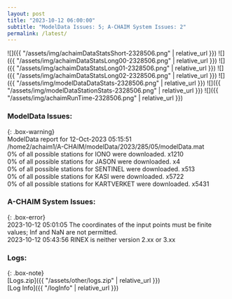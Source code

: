 ```yaml
---
layout: post
title: "2023-10-12 06:00:00"
subtitle: "ModelData Issues: 5; A-CHAIM System Issues: 2"
permalink: /latest/
---
```


![]({{ "/assets/img/achaimDataStatsShort-2328506.png" | relative_url }})
![]({{ "/assets/img/achaimDataStatsLong00-2328506.png" | relative_url }})
![]({{ "/assets/img/achaimDataStatsLong01-2328506.png" | relative_url }})
![]({{ "/assets/img/achaimDataStatsLong02-2328506.png" | relative_url }})
![]({{ "/assets/img/modelDataDataStats-2328506.png" | relative_url }})
![]({{ "/assets/img/modelDataStationStats-2328506.png" | relative_url }})
![]({{ "/assets/img/achaimRunTime-2328506.png" | relative_url }})


### ModelData Issues:  
  
{: .box-warning}  
 ModelData report for 12-Oct-2023 05:15:51   
 /home2/achaim1/A-CHAIM/modelData/2023/285/05/modelData.mat   
 0% of all possible stations for IONO were downloaded. x1210   
 0% of all possible stations for JASON were downloaded. x4   
 0% of all possible stations for SENTINEL were downloaded. x513   
 0% of all possible stations for KASI were downloaded. x5722   
 0% of all possible stations for KARTVERKET were downloaded. x5431   
  
### A-CHAIM System Issues:  
  
{: .box-error}  
2023-10-12 05:01:05 The coordinates of the input points must be finite values; Inf and NaN are not permitted.  
2023-10-12 05:43:56 RINEX is neither version 2.xx or 3.xx  

### Logs:  
  
{: .box-note}  
[Logs.zip]({{ "/assets/other/logs.zip" | relative_url }})  
[Log Info]({{ "/logInfo" | relative_url }})  
